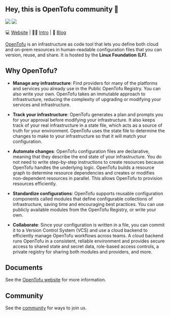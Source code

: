 ## Hey, this is OpenTofu community 👋

![](https://raw.githubusercontent.com/opentofu/brand-artifacts/main/full/transparent/SVG/on-dark.svg#gh-dark-mode-only)
![](https://raw.githubusercontent.com/opentofu/brand-artifacts/main/full/transparent/SVG/on-light.svg#gh-light-mode-only)



💻 [Website](https://opentofu.org) | 👩‍💻 [Intro](https://opentofu.org/docs/intro/) | 👀 [Blog](https://opentofu.org/blog)

[OpenTofu](https://github.com/opentofu/opentofu) is an infrastructure as code tool that lets you define both cloud and on-prem resources in human-readable configuration files that you can version, reuse, and share. It is hosted by the **Linux Foundation (LF)**.

## Why OpenTofu?

- **Manage any infrastructure**: Find providers for many of the platforms and services you already use in the Public OpenTofu Registry. You can also write your own. OpenTofu takes an immutable approach to infrastructure, reducing the complexity of upgrading or modifying your services and infrastructure.

- **Track your infrastructure**: OpenTofu generates a plan and prompts you for your approval before modifying your infrastructure. It also keeps track of your real infrastructure in a state file, which acts as a source of truth for your environment. OpenTofu uses the state file to determine the changes to make to your infrastructure so that it will match your configuration.

- **Automate changes**: OpenTofu configuration files are declarative, meaning that they describe the end state of your infrastructure. You do not need to write step-by-step instructions to create resources because OpenTofu handles the underlying logic. OpenTofu builds a resource graph to determine resource dependencies and creates or modifies non-dependent resources in parallel. This allows OpenTofu to provision resources efficiently.

- **Standardize configurations**: OpenTofu supports reusable configuration components called modules that define configurable collections of infrastructure, saving time and encouraging best practices. You can use publicly available modules from the OpenTofu Registry, or write your own.

- **Collaborate**: Since your configuration is written in a file, you can commit it to a Version Control System (VCS) and use a cloud backend to efficiently manage OpenTofu workflows across teams. A cloud backend runs OpenTofu in a consistent, reliable environment and provides secure access to shared state and secret data, role-based access controls, a private registry for sharing both modules and providers, and more.

## Documents

See the [OpenTofu website](https://opentofu.org) for more information.

## Community

See the [community](https://opentofu.org/docs/intro/#community) for ways to join us.

